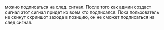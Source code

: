 можно подписаться на след. сигнал. После того как админ создаст сигнал этот сигнал придет ко всем кто подписался. Пока пользователь не скинут скриншот захода в позицию, он не сможет подписаться на след сигнал.
